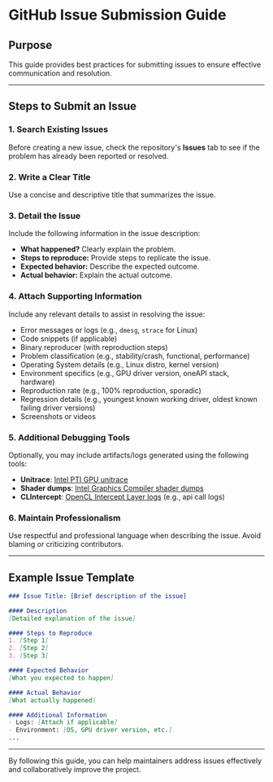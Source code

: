 <!---

Copyright (C) 2025 Intel Corporation

SPDX-License-Identifier: MIT

-->

# GitHub Issue Submission Guide

## Purpose
This guide provides best practices for submitting issues to ensure effective communication and resolution.

---

## Steps to Submit an Issue

### 1. Search Existing Issues
Before creating a new issue, check the repository's **Issues** tab to see if the problem has already been reported or resolved.

### 2. Write a Clear Title
Use a concise and descriptive title that summarizes the issue.

### 3. Detail the Issue
Include the following information in the issue description:
- **What happened?** Clearly explain the problem.
- **Steps to reproduce:** Provide steps to replicate the issue.
- **Expected behavior:** Describe the expected outcome.
- **Actual behavior:** Explain the actual outcome.

### 4. Attach Supporting Information
Include any relevant details to assist in resolving the issue:
- Error messages or logs (e.g., `dmesg`, `strace` for Linux)
- Code snippets (if applicable)
- Binary reproducer (with reproduction steps)
- Problem classification (e.g., stability/crash, functional, performance)
- Operating System details (e.g., Linux distro, kernel version)
- Environment specifics (e.g., GPU driver version, oneAPI stack, hardware)
- Reproduction rate (e.g., 100% reproduction, sporadic)
- Regression details (e.g., youngest known working driver, oldest known failing driver versions)
- Screenshots or videos

### 5. Additional Debugging Tools
Optionally, you may include artifacts/logs generated using the following tools:
- **Unitrace**: [Intel PTI GPU unitrace](https://github.com/intel/pti-gpu/tree/master/tools/unitrace)
- **Shader dumps**: [Intel Graphics Compiler shader dumps](https://github.com/intel/intel-graphics-compiler/blob/master/documentation/shader_dumps_instruction.md)
- **CLIntercept**: [OpenCL Intercept Layer logs](https://github.com/intel/opencl-intercept-layer) (e.g., api call logs)

### 6. Maintain Professionalism
Use respectful and professional language when describing the issue. Avoid blaming or criticizing contributors.

---

## Example Issue Template

```markdown
### Issue Title: [Brief description of the issue]

#### Description
[Detailed explanation of the issue]

#### Steps to Reproduce
1. [Step 1]
2. [Step 2]
3. [Step 3]

#### Expected Behavior
[What you expected to happen]

#### Actual Behavior
[What actually happened]

#### Additional Information
- Logs: [Attach if applicable]
- Environment: [OS, GPU driver version, etc.]
...
```

---

By following this guide, you can help maintainers address issues effectively and collaboratively improve the project.